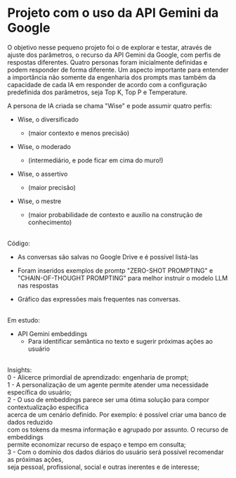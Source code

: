 <h1>Projeto com o uso da API Gemini da Google</h1>

O objetivo nesse pequeno projeto foi o de explorar e testar, através de ajuste dos parâmetros, o recurso da API Gemini da Google,
com perfis de respostas diferentes. Quatro personas foram inicialmente definidas e podem responder de forma diferente.
Um aspecto importante para entender a importância não somente da engenharia dos prompts mas também da capacidade
de cada IA em responder de acordo com a configuração predefinida dos parâmetros, seja Top K, Top P e Temperature.

A persona de IA criada se chama "Wise" e pode assumir quatro perfis:

- Wise, o diversificado
	-  (maior contexto e menos precisão)

- Wise, o moderado 
	- (intermediário, e pode ficar em cima do muro!)

- Wise, o assertivo
	- (maior precisão)


- Wise, o mestre
	- (maior probabilidade de contexto e auxílio na construção de conhecimento)

<br>
Código:

- As conversas são salvas no Google Drive e é possível listá-las

- Foram inseridos exemplos de promtp "ZERO-SHOT PROMPTING" e "CHAIN-OF-THOUGHT PROMPTING" para melhor instruir o modelo LLM nas respostas

- Gráfico das expressões mais frequentes nas conversas.


<br>
Em estudo:

- API Gemini embeddings
	- Para identificar semântica no texto e sugerir próximas ações ao usuário


<br>
Insights:<br>
0 - Alicerce primordial de aprendizado: engenharia de prompt;<br>
1 - A personalização de um agente permite atender uma necessidade específica do usuário;<br>
2 - O uso de embeddings parece ser uma ótima solução para compor contextualização específica<br>
acerca de um cenário definido. Por exemplo: é possível criar uma banco de dados reduzido<br>
com os tokens da mesma informação e agrupado por assunto. O recurso de embeddings<br>
permite economizar recurso de espaço e tempo em consulta;<br>
3 - Com o domínio dos dados diários do usuário será possível recomendar as próximas ações,<br>
seja pessoal, profissional, social e outras inerentes e de interesse;